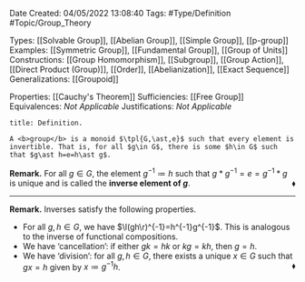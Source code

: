 <div class="topSpace"></div>

Date Created: 04/05/2022 13:08:40
Tags: #Type/Definition #Topic/Group_Theory

Types: [[Solvable Group]], [[Abelian Group]], [[Simple Group]], [[p-group]]
Examples: [[Symmetric Group]], [[Fundamental Group]], [[Group of Units]]
Constructions: [[Group Homomorphism]], [[Subgroup]], [[Group Action]], [[Direct Product (Group)]], [[Order]], [[Abelianization]], [[Exact Sequence]]
Generalizations: [[Groupoid]]

Properties: [[Cauchy's Theorem]]
Sufficiencies: [[Free Group]]
Equivalences: <i>Not Applicable</i>
Justifications: <i>Not Applicable</i>

``` ad-Definition
title: Definition.

A <b>group</b> is a monoid $\tpl{G,\ast,e}$ such that every element is invertible. That is, for all $g\in G$, there is some $h\in G$ such that $g\ast h=e=h\ast g$.

```

<b>Remark.</b> For all $g\in G$, the element $g^{-1}\coloneqq h$ such that $g\ast g^{-1}=e=g^{-1}\ast g$ is unique and is called the <b>inverse element of $g$</b>.<span style="float:right;">$\blacklozenge$</span>

---

<b>Remark.</b> Inverses satisfy the following properties.
* For all $g,h\in G$, we have $\l(gh\r)^{-1}=h^{-1}g^{-1}$. This is analogous to the inverse of functional compositions.
* We have ‘cancellation’: if either $gk=hk$ or $kg=kh$, then $g=h$.
* We have ‘division’: for all $g,h\in G$, there exists a unique $x\in G$ such that $gx=h$ given by $x\coloneqq g^{-1}h$.<span style="float:right;">$\blacklozenge$</span>
